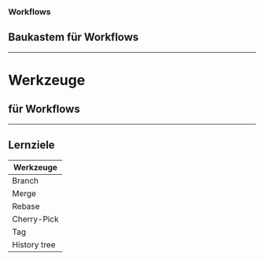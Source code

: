 ### Workflows

## Baukastem für Workflows

---


# Werkzeuge

## für Workflows


---


## Lernziele

| Werkzeuge             |
|-----------------------|
| Branch                |
| Merge                 |
| Rebase                |
| Cherry-Pick           |
| Tag                   |
| History tree          |
